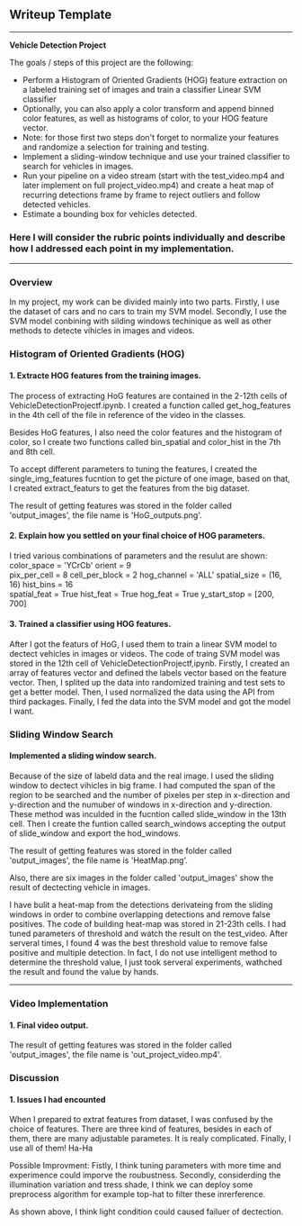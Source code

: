 ## Writeup Template
---

**Vehicle Detection Project**

The goals / steps of this project are the following:

* Perform a Histogram of Oriented Gradients (HOG) feature extraction on a labeled training set of images and train a classifier Linear SVM classifier
* Optionally, you can also apply a color transform and append binned color features, as well as histograms of color, to your HOG feature vector. 
* Note: for those first two steps don't forget to normalize your features and randomize a selection for training and testing.
* Implement a sliding-window technique and use your trained classifier to search for vehicles in images.
* Run your pipeline on a video stream (start with the test_video.mp4 and later implement on full project_video.mp4) and create a heat map of recurring detections frame by frame to reject outliers and follow detected vehicles.
* Estimate a bounding box for vehicles detected.

### Here I will consider the rubric points individually and describe how I addressed each point in my implementation.  

---


### Overview

In my project, my work can be divided mainly into two parts. Firstly, I use the dataset of cars and no cars to train my SVM model. Secondly, I use the SVM model conbining with silding windows techinique as well as other methods to detecte vihicles in images and videos.


### Histogram of Oriented Gradients (HOG)

#### 1. Extracte HOG features from the training images.

The process of extracting HoG features are contained in the 2-12th cells of VehicleDetectionProjectf.ipynb. I created a function called get_hog_features in the 4th cell of the file in reference of the video in the classes.

Besides HoG features, I also need the color features and the histogram of color, so I create two functions called bin_spatial and color_hist in the 7th and 8th cell.

To accept different parameters to tuning the features, I created the single_img_features fucntion to get the picture of one image, based on that, I created extract_featurs to get the features from the big dataset.

The result of getting features was stored in the folder called 'output_images', the file name is 'HoG_outputs.png'.

#### 2. Explain how you settled on your final choice of HOG parameters.

I tried various combinations of parameters and the resulut are shown:
color_space = 'YCrCb'
orient = 9  
pix_per_cell = 8 
cell_per_block = 2 
hog_channel = 'ALL' 
spatial_size = (16, 16)
hist_bins = 16   
spatial_feat = True 
hist_feat = True 
hog_feat = True 
y_start_stop = [200, 700] 


#### 3. Trained a classifier using HOG features.

After I got the featurs of HoG, I used them to train a linear SVM model to dectect vehicles in images or videos.
The code of traing SVM model was stored in the 12th cell of VehicleDetectionProjectf,ipynb.
Firstly, I created an array of features vector and defined the labels vector based on the feature vector.
Then, I splited up the data into randomized training and test sets to get a better model.
Then, I used normalized the data using the API from third packages.
Finally, I fed the data into the SVM model and got the model I want.

### Sliding Window Search

####  Implemented a sliding window search. 

Because of the size of labeld data and the real image. I used the sliding window to dectect vihicles in big frame.
I had computed the span of the region to be searched and the number of pixeles per step in x-direction and y-direction and the numuber of windows in x-direction and y-direction. These method was inculded in the fucntion called slide_window in the 13th cell. 
Then I create the funtion called search_windows accepting the output of slide_window and export the hod_windows.

The result of getting features was stored in the folder called 'output_images', the file name is 'HeatMap.png'.

Also, there are six images in the folder called 'output_images' show the result of dectecting vehicle in images.


I have bulit a heat-map from the  detections derivateing from the sliding windows in order to combine overlapping detections and remove false positives.
The code of building heat-map was stored in 21-23th cells.
I had tuned parameters of threshold and watch the result on the test_video. After serveral times, I found 4 was the best threshold value to remove false positive and multiple detection.
In fact, I do not use intelligent method to determine the threshold value, I just took serveral experiments, wathched the result and  found the value by hands.



---

### Video Implementation

#### 1. Final video output.  
The result of getting features was stored in the folder called 'output_images', the file name is 'out_project_video.mp4'.


### Discussion
#### 1. Issues I had encounted

When I prepared to extrat features from dataset, I was confused by the choice of features. There are three kind of features, besides in each of them, there are many adjustable parametes. It is realy complicated. Finally, I use all of them! Ha-Ha


Possible Improvment:
Fistly, I think tuning parameters with more time and experimence could imporve the roubustness.
Secondly, considerding the illumination variation and tress shade, I think we can deploy some preprocess algorithm for example top-hat to filter these inrerference.

As shown above, I think light condition could caused failuer of dectection.



